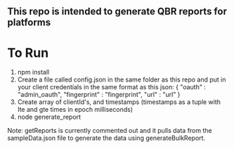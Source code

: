 ## This repo is intended to generate QBR reports for platforms 

# To Run 
  1. npm install 
  2. Create a file called config.json in the same folder as this repo and put in your client credentials in the same format as this json: 
    {
      "oauth" : "admin_oauth",
      "fingerprint" : "fingerprint",
      "url" : "url"
    }
  3. Create array of clientId's, and timestamps (timestamps as a tuple with lte and gte times in epoch milliseconds) 
  4. node generate_report 

Note: getReports is currently commented out and it pulls data from the sampleData.json file to generate the data using generateBulkReport.
